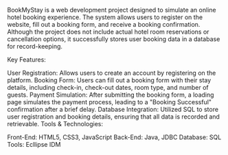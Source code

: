 BookMyStay is a web development project designed to simulate an online hotel booking experience. The system allows users to register on the website, fill out a booking form, and receive a booking confirmation. Although the project does not include actual hotel room reservations or cancellation options, it successfully stores user booking data in a database for record-keeping.

Key Features:

User Registration: Allows users to create an account by registering on the platform.
Booking Form: Users can fill out a booking form with their stay details, including check-in, check-out dates, room type, and number of guests.
Payment Simulation: After submitting the booking form, a loading page simulates the payment process, leading to a "Booking Successful" confirmation after a brief delay.
Database Integration: Utilized SQL to store user registration and booking details, ensuring that all data is recorded and retrievable.
Tools & Technologies:

Front-End: HTML5, CSS3, JavaScript
Back-End: Java, JDBC
Database: SQL
Tools: Ecllipse IDM
